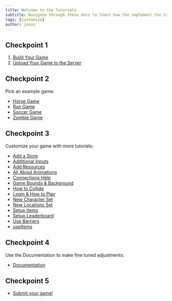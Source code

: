 ```yaml
---
title: Welcome to the Tutorials
subtitle: Navigate through these docs to learn how the implement the CodeChangers io Game Library
tags: [customize]
author: jason
---
```


## Checkpoint 1
1. [Build Your Game](/tutorials/setup)
2. [Upload Your Game to the Server](/tutorials/uploadtoserver)

## Checkpoint 2
Pick an example game:
 - [Horse Game](/tutorials/examples/horseGame/)
 - [Run Game](/tutorials/examples/runGame/)
 - [Soccer Game](/tutorials/examples/soccerGame/)
 - [Zombie Game](/tutorials/examples/zombieGame/)

## Checkpoint 3
Customize your game with more tutorials:
 - [Add a Store](/tutorials/blocks/addAStore/)
 - [Additional Inputs](/tutorials/blocks/additionalInputs/)
 - [Add Resources](/tutorials/blocks/addResources/)
 - [All About Animations](/tutorials/blocks/allAboutAnimations/)
 - [Connections Help](/tutorials/blocks/connectionsHelp/)
 - [Game Bounds & Background](/tutorials/blocks/gameBoundsAndBackground/)
 - [How to Collide](/tutorials/blocks/howToCollide/)
 - [Login & How to Play](/tutorials/blocks/loginAndHowToPlay/)
 - [New Character Set](/tutorials/blocks/newCharacterSet/)
 - [New Locations Set](/tutorials/blocks/newLocationsSet/)
 - [Setup Items](/tutorials/blocks/setupItems/)
 - [Setup Leaderboard](/tutorials/blocks/setupLeaderboard/)
 - [Use Barriers](/tutorials/blocks/useBarrier/)
 - [useItems](/tutorials/blocks/useItems/)

## Checkpoint 4
Use the Documentation to make fine tuned adjustments:
 - [Documentation](/docs/welcome/)

## Checkpoint 5
 - [Submit your game!](https://forms.gle/e5gUgfFGUeXznh2m8)
